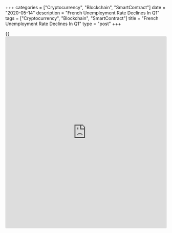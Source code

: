 +++
categories = ["Cryptocurrency", "Blockchain", "SmartContract"]
date = "2020-05-14"
description = "French Unemployment Rate Declines In Q1"
tags = ["Cryptocurrency", "Blockchain", "SmartContract"]
title = "French Unemployment Rate Declines In Q1"
type = "post"
+++

{{<iframe id="large-banner" src="https://www.bounty.group/#slide=13.0" width="100%" height="600" scrolling="no" style="border: 0px solid rgb(216, 221, 230); border-radius: 3px;">}}

The French unemployment rate declined in the first quarter as the number
of persons actively searching for jobs decreased sharply during the
lockdown, data from the statistical office Insee showed Thursday.

The ILO jobless rate dropped to 7.8 percent from 8.1 percent in the
fourth quarter of 2019, while it was forecast to rise to 8.4 percent.
This was the lowest since the fourth quarter of 2008.

In metropolitan France, the unemployment rate came in at 7.6 percent.

The statistical office said the decline in unemployment rate did not
reflect an improvement in the labor market.

The fall in the unemployment rate resulted of a sharp fall in the number
of jobless persons declaring themselves available or actively looking
for work during the period of lockdown, the Insee said.

The jobless rate among youth aged between 15 and 24, decreased to 19.2
percent in the first quarter from 19.9 percent in the fourth quarter.

The employment rate of the population aged 15-64 years was stable at 66
percent in the first quarter after a 0.7 points increase at the end of
2019.

Due to the [coronavirus][1] containment from mid-March, underemployment
jumped by 2.7 points to 8.0 percent of employed people, an unprecedented
level since the statistical office began measuring it in 1990.

For comments and feedback [contact](https://www.playgroundfx.com/contact/): editorial@rtt[news](https://www.letsplayfx.com/blog/forex-news-website/).com

[Economic News][2]

 **What parts of the world are seeing the best (and worst) economic
performances lately? Click[here][3] to check out our [Econ Scorecard][3]
and find out! See up-to-the-moment [ranking](https://www.playgroundfx.com/blog/crypto-exchange-ranking/)s for the best and worst
performers in [GDP][4], [unemployment rate][5], [inflation][6] and much
more.**

   1. www.rtt[news](https://www.letsplayfx.com/blog/forex-news-website/).com/list/coronavirus.aspx
   2. www.rtt[news](https://www.letsplayfx.com/blog/forex-news-website/).com/Content/EconomicNews.aspx
   3. www.rtt[news](https://www.letsplayfx.com/blog/forex-news-website/).com/economic-scorecard/world-rank/unemployment-rate/highest-performance.aspx
   4. www.rtt[news](https://www.letsplayfx.com/blog/forex-news-website/).com/economic-scorecard/world-rank/GDP/highest-performance.aspx
   5. www.rtt[news](https://www.letsplayfx.com/blog/forex-news-website/).com/economic-scorecard/world-rank/unemployment-rate/lowest-performance.aspx
   6. www.rtt[news](https://www.letsplayfx.com/blog/forex-news-website/).com/economic-scorecard/world-rank/CPI/highest-performance.aspx
